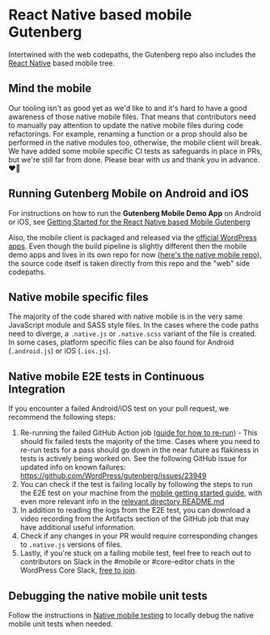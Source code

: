 # React Native based mobile Gutenberg

Intertwined with the web codepaths, the Gutenberg repo also includes the [React Native](https://facebook.github.io/react-native/) based mobile tree.

## Mind the mobile

Our tooling isn't as good yet as we'd like to and it's hard to have a good awareness of those native mobile files. That means that contributors need to manually pay attention to update the native mobile files during code refactorings. For example, renaming a function or a prop should also be performed in the native modules too, otherwise, the mobile client will break. We have added some mobile specific CI tests as safeguards in place in PRs, but we're still far from done. Please bear with us and thank you in advance. ❤️🙇‍

## Running Gutenberg Mobile on Android and iOS

For instructions on how to run the **Gutenberg Mobile Demo App** on Android or iOS, see [Getting Started for the React Native based Mobile Gutenberg](/docs/contributors/code/getting-started-native-mobile.md)

Also, the mobile client is packaged and released via the [official WordPress apps](https://wordpress.org/mobile/). Even though the build pipeline is slightly different then the mobile demo apps and lives in its own repo for now ([here's the native mobile repo](https://github.com/wordpress-mobile/gutenberg-mobile)), the source code itself is taken directly from this repo and the "web" side codepaths.

## Native mobile specific files

The majority of the code shared with native mobile is in the very same JavaScript module and SASS style files. In the cases where the code paths need to diverge, a `.native.js` or `.native.scss` variant of the file is created. In some cases, platform specific files can be also found for Android (`.android.js`) or iOS (`.ios.js`).

## Native mobile E2E tests in Continuous Integration

If you encounter a failed Android/iOS test on your pull request, we recommend the following steps:

1. Re-running the failed GitHub Action job ([guide for how to re-run](https://docs.github.com/en/actions/configuring-and-managing-workflows/managing-a-workflow-run#viewing-your-workflow-history)) - This should fix failed tests the majority of the time. Cases where you need to re-run tests for a pass should go down in the near future as flakiness in tests is actively being worked on. See the following GitHub issue for updated info on known failures: https://github.com/WordPress/gutenberg/issues/23949
2. You can check if the test is failing locally by following the steps to run the E2E test on your machine from the [mobile getting started guide](/docs/contributors/code/getting-started-with-code-contribution-native-mobile.md#ui-tests), with even more relevant info in the [relevant directory README.md](https://github.com/WordPress/gutenberg/tree/HEAD/packages/react-native-editor/__device-tests__#running-the-tests-locally)
3. In addition to reading the logs from the E2E test, you can download a video recording from the Artifacts section of the GitHub job that may have additional useful information.
4. Check if any changes in your PR would require corresponding changes to `.native.js` versions of files.
5. Lastly, if you're stuck on a failing mobile test, feel free to reach out to contributors on Slack in the #mobile or #core-editor chats in the WordPress Core Slack, [free to join](https://make.wordpress.org/chat/).

## Debugging the native mobile unit tests

Follow the instructions in [Native mobile testing](/docs/contributors/code/testing-overview.md#native-mobile-testing) to locally debug the native mobile unit tests when needed.
